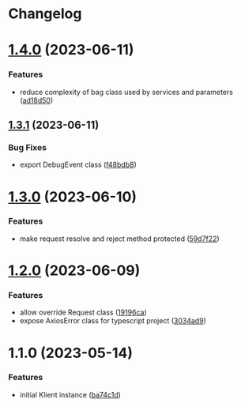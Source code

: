 # Changelog

# [1.4.0](https://github.com/klientjs/core/compare/1.3.1...1.4.0) (2023-06-11)


### Features

* reduce complexity of bag class used by services and parameters ([ad18d50](https://github.com/klientjs/core/commit/ad18d50533095322cf7abba13615a84b2264aad7))

## [1.3.1](https://github.com/klientjs/core/compare/1.3.0...1.3.1) (2023-06-11)


### Bug Fixes

* export DebugEvent class ([f48bdb8](https://github.com/klientjs/core/commit/f48bdb822bc7babcc82d56f4dd3d01d7591bc735))

# [1.3.0](https://github.com/klientjs/core/compare/1.2.1...1.3.0) (2023-06-10)


### Features

* make request resolve and reject method protected ([59d7f22](https://github.com/klientjs/core/commit/59d7f226af812560bdc613abaa13e0c126dca7db))

# [1.2.0](https://github.com/klientjs/core/compare/1.1.0...1.2.0) (2023-06-09)


### Features

* allow override Request class ([19196ca](https://github.com/klientjs/core/commit/19196ca9f7f0e3ba64fa6845c0824cf0370fdb56))
* expose AxiosError class for typescript project ([3034ad9](https://github.com/klientjs/core/commit/3034ad984b54055902882e0b9580fea067db0ca1))

# 1.1.0 (2023-05-14)


### Features

* initial Klient instance ([ba74c1d](https://github.com/klientjs/core/commit/ba74c1d4b8c0c46468d22c55fcfda79404f19629))